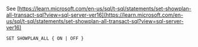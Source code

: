 See [https://learn.microsoft.com/en-us/sql/t-sql/statements/set-showplan-all-transact-sql?view=sql-server-ver16](https://learn.microsoft.com/en-us/sql/t-sql/statements/set-showplan-all-transact-sql?view=sql-server-ver16)
```
SET SHOWPLAN_ALL { ON | OFF }
```
